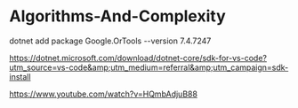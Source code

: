 # Algorithms-And-Complexity

dotnet add package Google.OrTools --version 7.4.7247

https://dotnet.microsoft.com/download/dotnet-core/sdk-for-vs-code?utm_source=vs-code&amp;utm_medium=referral&amp;utm_campaign=sdk-install

https://www.youtube.com/watch?v=HQmbAdjuB88
